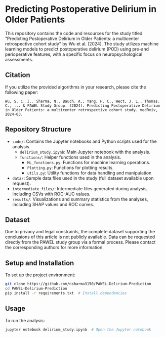 
# Predicting Postoperative Delirium in Older Patients

This repository contains the code and resources for the study titled "Predicting Postoperative Delirium in Older Patients: a multicenter retrospective cohort study" by Wu et al. (2024). The study utilizes machine learning models to predict postoperative delirium (POD) using pre-and perioperative features, with a specific focus on neuropsychological assessments.


## Citation
If you utilize the provided algorithms in your research, please cite the following paper:
```
Wu, S. C. J., Sharma, N., Bauch, A., Yang, H. C., Hect, J. L., Thomas, C., ... & PAWEL Study Group. (2024). Predicting Postoperative Delirium in Older Patients: a multicenter retrospective cohort study. medRxiv, 2024-03.
```

## Repository Structure
- `code/`: Contains the Jupyter notebooks and Python scripts used for the analysis.
  - `delirium_study.ipynb`: Main Jupyter notebook with the analysis.
  - `functions/`: Helper functions used in the analysis.
    - `ML_functions.py`: Functions for machine learning operations.
    - `Plotting.py`: Functions for plotting results.
    - `utils.py`: Utility functions for data handling and manipulation.
- `data/`: Sample data files used in the study (full dataset available upon request).
- `intermediate_files/`: Intermediate files generated during analysis, including CSVs with ROC-AUC values.
- `results/`: Visualizations and summary statistics from the analyses, including SHAP values and ROC curves.

## Dataset
Due to privacy and legal constraints, the complete dataset supporting the conclusions of this article is not publicly available. Data can be requested directly from the PAWEL study group via a formal process. Please contact the corresponding authors for more information.


## Setup and Installation
To set up the project environment:
```bash
git clone https://github.com/nsharma3150/PAWEL-Delirium-Prediction
cd PAWEL-Delirium-Prediction
pip install -r requirements.txt  # Install dependencies
```

## Usage
To run the analysis:
```bash
jupyter notebook delirium_study.ipynb  # Open the Jupyter notebook
```

